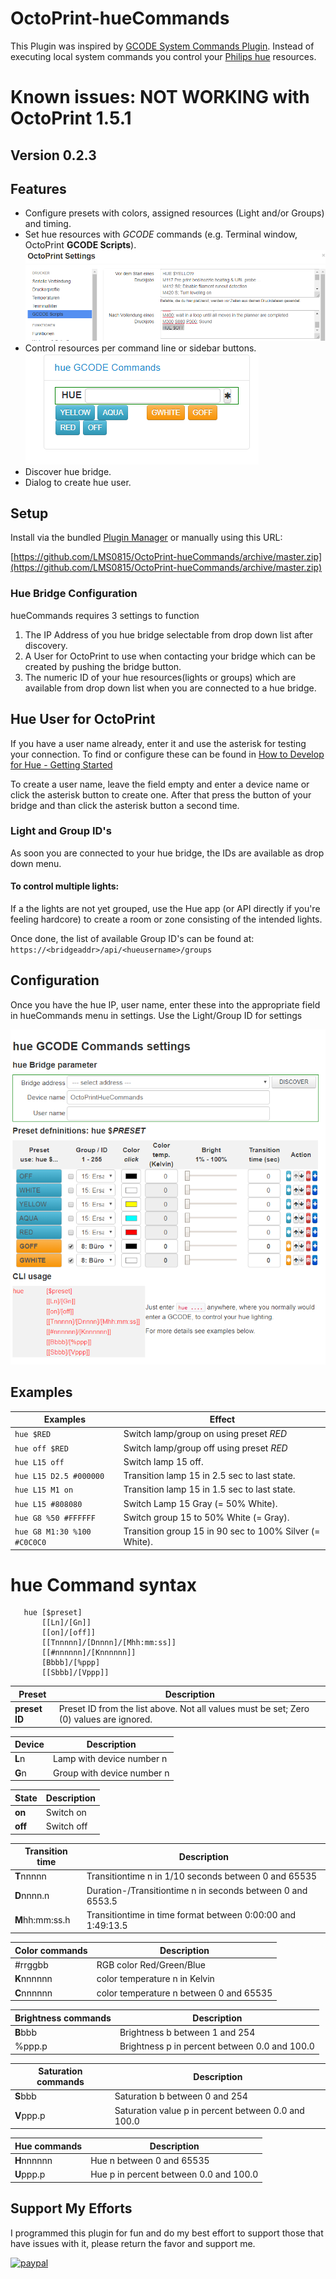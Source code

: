 # OctoPrint-hueCommands
This Plugin was inspired by [GCODE System Commands Plugin](https://plugins.octoprint.org/plugins/gcodesystemcommands/).
Instead of executing local system commands you control your [Philips hue](https://www.meethue.com/) resources.

# Known issues: NOT WORKING with OctoPrint 1.5.1

## Version 0.2.3 

## Features
* Configure presets with colors, assigned resources (Light and/or Groups) and timing.
* Set hue resources with *GCODE* commands (e.g. Terminal window, OctoPrint **GCODE Scripts**).
![GCODE Scripts](https://raw.githubusercontent.com/LMS0815/OctoPrint-hueCommands/master/screenshots/huecommands_GCODE.png "hueCommands scripting")
* Control resources per command line or sidebar buttons.
![Sidebar](https://raw.githubusercontent.com/LMS0815/OctoPrint-hueCommands/master/screenshots/huecommands_sidebar.png "hueCommands settings")
* Discover hue bridge.
* Dialog to create hue user.


## Setup

Install via the bundled [Plugin Manager](https://github.com/foosel/OctoPrint/wiki/Plugin:-Plugin-Manager)
or manually using this URL:

[https://github.com/LMS0815/OctoPrint-hueCommands/archive/master.zip](https://github.com/LMS0815/OctoPrint-hueCommands/archive/master.zip)

### Hue Bridge Configuration

hueCommands requires 3 settings to function
1. The IP Address of you hue bridge selectable from drop down list after discovery.
2. A User for OctoPrint to use when contacting your bridge which can be created by pushing the bridge button.
3. The numeric ID of your hue resources(lights or groups) which are available from drop down list when you are connected to a hue bridge.

## Hue User for OctoPrint
If you have a user name already, enter it and use the asterisk for testing your connection.
To find or configure these can be found in [How to Develop for Hue - Getting Started](https://developers.meethue.com/develop/get-started-2/)

To create a user name, leave the field empty and enter a device name or click the asterisk button to create one.
After that  press the button of your bridge and than click the asterisk button a second time.

### Light and Group ID's

As soon you are connected to your hue bridge, the IDs are available as drop down menu.


#### To control multiple lights:

If a the lights are not yet grouped, use the Hue app (or API directly if you're feeling hardcore) to create a room or zone consisting of the intended lights.

Once done, the list of available Group ID's can be found at:
`https://<bridgeaddr>/api/<hueusername>/groups`


## Configuration

Once you have the hue IP, user name, enter these into the appropriate field in hueCommands menu in settings.
Use the Light/Group ID for settings

![Settings](https://raw.githubusercontent.com/LMS0815/OctoPrint-hueCommands/master/screenshots/huecommands_settings.png "hueCommands settings")

## Examples

Examples|Effect
-|-
```hue $RED```|Switch lamp/group on using preset *RED*
```hue off $RED```|Switch lamp/group off using preset *RED*
```hue L15 off```|Switch lamp 15 off.
```hue L15 D2.5 #000000```|Transition lamp 15 in 2.5 sec to last state.
```hue L15 M1 on```|Transition lamp 15 in 1.5 sec to last state.
```hue L15 #808080```|Switch Lamp 15 Gray (= 50% White).
```hue G8 %50 #FFFFFF```|Switch group 15 to 50% White (= Gray).
```hue G8 M1:30 %100 #C0C0C0```|Transition group 15 in 90 sec to 100% Silver (= White).


# hue Command syntax

```
   hue [$preset]
       [[Ln]/[Gn]]
       [[on]/[off]]
       [[Tnnnnn]/[Dnnnn]/[Mhh:mm:ss]]
       [[#nnnnnn]/[Knnnnnn]]
       [Bbbb]/[%ppp]
       [[Sbbb]/[Vppp]]
```

Preset|Description
-|-
**preset ID**|Preset ID from the list above. Not all values must be set; Zero (0) values are ignored.

Device|Description
-|-
**L**n|Lamp with device number n
**G**n|Group with device number n

State|Description
-|-
**on**|Switch on
**off**|Switch off

Transition time|Description
-|-
**T**nnnnn|Transitiontime n in 1/10 seconds between 0 and 65535
**D**nnnn.n|Duration-/Transitiontime n in seconds between 0 and 6553.5
**M**hh:mm:ss.h|Transitiontime in time format between 0:00:00 and 1:49:13.5

Color commands|Description
-|-
#rrggbb|RGB color Red/Green/Blue
**K**nnnnnn|color temperature n in Kelvin
**C**nnnnnn|color temperature n between 0 and 65535

Brightness commands|Description
-|-
**B**bbb|Brightness b between 1 and 254
%ppp.p|Brightness p in percent between 0.0 and 100.0

Saturation commands|Description
-|-
**S**bbb|Saturation b between 0 and 254
**V**ppp.p|Saturation value p in percent between 0.0 and 100.0

Hue commands|Description
-|-
**H**nnnnnn|Hue n between 0 and 65535
**U**ppp.p|Hue p in percent between 0.0 and 100.0


## Support My Efforts
I programmed this plugin for fun and do my best effort to support those that have issues with it, please return the favor and support me.

[![paypal](https://www.paypalobjects.com/digitalassets/c/website/marketing/emea/de/de/logo-center/M2_Logo_02.jpg)](https://paypal.me/stonehome/5 "PayPal.me")
